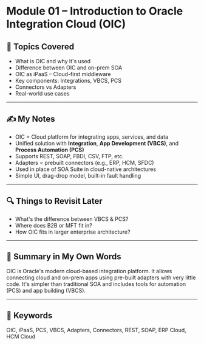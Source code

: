 # Module 01 – Introduction to Oracle Integration Cloud (OIC)

## 🎯 Topics Covered
- What is OIC and why it's used
- Difference between OIC and on-prem SOA
- OIC as iPaaS – Cloud-first middleware
- Key components: Integrations, VBCS, PCS
- Connectors vs Adapters
- Real-world use cases

---

## ✍️ My Notes

- OIC = Cloud platform for integrating apps, services, and data
- Unified solution with **Integration**, **App Development (VBCS)**, and **Process Automation (PCS)**
- Supports REST, SOAP, FBDI, CSV, FTP, etc.
- Adapters = prebuilt connectors (e.g., ERP, HCM, SFDC)
- Used in place of SOA Suite in cloud-native architectures
- Simple UI, drag-drop model, built-in fault handling

---

## 🔍 Things to Revisit Later
- What's the difference between VBCS & PCS?
- Where does B2B or MFT fit in?
- How OIC fits in larger enterprise architecture?

---

## 🧠 Summary in My Own Words
OIC is Oracle's modern cloud-based integration platform. It allows connecting cloud and on-prem apps using pre-built adapters with very little code. It's simpler than traditional SOA and includes tools for automation (PCS) and app building (VBCS).

---

## 📌 Keywords
OIC, iPaaS, PCS, VBCS, Adapters, Connectors, REST, SOAP, ERP Cloud, HCM Cloud

